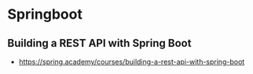 # Springboot
## Building a REST API with Spring Boot
- https://spring.academy/courses/building-a-rest-api-with-spring-boot

